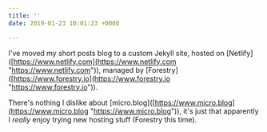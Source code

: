 ```yaml
---
title: ''
date: 2019-01-23 10:01:23 +0000

---
```

I've moved my short posts blog to a custom Jekyll site, hosted on \[Netlify\]([https://www.netlify.com](https://www.netlify.com "https://www.netlify.com")), managed by \[Forestry\]([https://www.forestry.io](https://www.forestry.io "https://www.forestry.io")).

There's nothing I dislike about \[micro.blog\]([https://www.micro.blog](https://www.micro.blog "https://www.micro.blog")), it's just that apparently I _really_ enjoy trying new hosting stuff (Forestry this time).